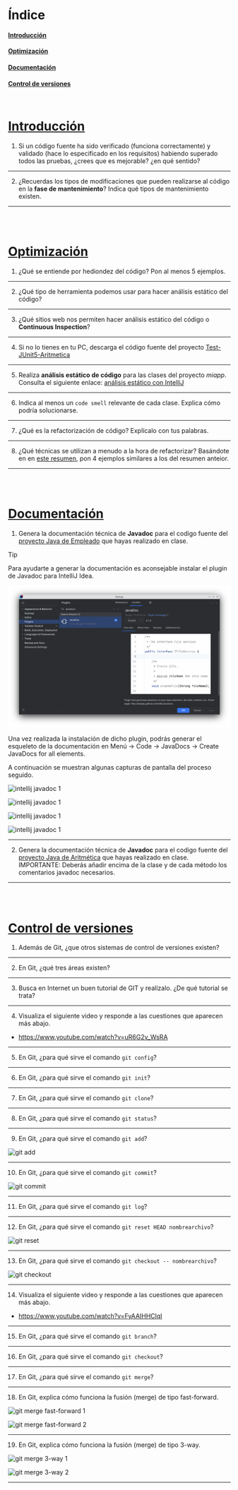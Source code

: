 # Índice

#### [Introducción](#introduccion)
#### [Optimización](#optimizacion)
#### [Documentación](#documentacion)
#### [Control de versiones](#control-versiones)

<pre>
</pre>


<pre>
</pre>

# [Introducción](#indice)

1. Si un código fuente ha sido verificado (funciona correctamente) y validado (hace lo especificado en los requisitos) habiendo superado todos las pruebas, ¿crees que es mejorable? ¿en qué sentido?
<hr>

2. ¿Recuerdas los tipos de modificaciones que pueden realizarse al código en la __fase de mantenimiento__? Indica qué tipos de mantenimiento existen.
<hr>


<pre>


</pre>


# [Optimización](#optimizacion)


1. ¿Qué se entiende por hediondez del código? Pon al menos 5 ejemplos.
<hr>

2. ¿Qué tipo de herramienta podemos usar para hacer análisis estático del código?
<hr>

3. ¿Qué sitios web nos permiten hacer análisis estático del código o __Continuous Inspection__?
<hr>

4.  Si no lo tienes en tu PC, descarga el código fuente del proyecto [Test-JUnit5-Aritmetica](https://github.com/jamj2000/Test-JUnit5-Aritmetica) 
<hr>

5. Realiza **análisis estático de código** para las clases del proyecto *miapp*. Consulta el siguiente enlace: [análisis estático con IntelliJ](https://github.com/jamj2000/Test-JUnit5-Aritmetica/blob/master/README.md#an%C3%A1lisis-est%C3%A1tico-de-c%C3%B3digo-en-intellij-idea)
<hr>

6. Indica al menos un `code smell` relevante de cada clase. Explica cómo podría solucionarse.
<hr>

7. ¿Qué es la refactorización de código? Explícalo con tus palabras.
<hr>

8. ¿Qué técnicas se utilizan a menudo a la hora de refactorizar? Basándote en en [este resumen](https://github.com/jamj2000/refactorizacion), pon 4 ejemplos similares a los del resumen anteior.
<hr>

<pre>


</pre>

# [Documentación](#documentacion)

1. Genera la documentación técnica de **Javadoc** para el codigo fuente del [proyecto Java de Empleado](https://github.com/jamj2000/Test-JUnit5-Empleado) que hayas realizado en clase.
  
  
> [!TIP]
>
> Para ayudarte a generar la documentación es aconsejable instalar el plugin de Javadoc para IntelliJ Idea.
>
> ![Plugin Javadoc](assets/plugin-javadoc.png)
>
> Una vez realizada la instalación de dicho plugin, podrás generar el esqueleto de la documentación en Menú -> Code -> JavaDocs -> Create JavaDocs for all elements.


  
   A continuación se muestran algunas capturas de pantalla del proceso seguido.

![intellij javadoc 1](intellij-javadoc1.jpg)

![intellij javadoc 1](intellij-javadoc2.jpg)

![intellij javadoc 1](intellij-javadoc3.jpg)

![intellij javadoc 1](intellij-javadoc4.jpg)


<hr>

2. Genera la documentación técnica de **Javadoc** para el codigo fuente del [proyecto Java de Aritmética](https://github.com/jamj2000/Test-JUnit5-Aritmetica) que hayas realizado en clase.
 IMPORTANTE: Deberás añadir encima de la clase y de cada método los comentarios javadoc necesarios.
<hr>

<!-- 
3. Markdown es un lenguaje para crear documentación muy usado en Github y muchos otros sitios. Consulta su sintaxis en [este enlace](https://www.markdownguide.org/basic-syntax/) y [este otro](https://docs.github.com/es/get-started/writing-on-github/getting-started-with-writing-and-formatting-on-github/basic-writing-and-formatting-syntax). Haciendo uso de estas guías, crea un repositorio en GitHub y elabora en Markdown unos apuntes personales del contenido del Tema 3. Indica cuál es el enlace del repositorio que has creado.

<hr>
-->

<pre>


</pre>


# [Control de versiones](#control-versiones)

1. Además de Git, ¿que otros sistemas de control de versiones existen?
<hr>

2. En Git, ¿qué tres áreas existen?
<hr>

3. Busca en Internet un buen tutorial de GIT y realízalo. ¿De qué tutorial se trata?
<hr>

4. Visualiza el siguiente video y responde a las cuestiones que aparecen más abajo.

  - https://www.youtube.com/watch?v=uR6G2v_WsRA
<hr>

5. En Git, ¿para qué sirve el comando `git config`? 
<hr>

6. En Git, ¿para qué sirve el comando `git init`? 
<hr>

7. En Git, ¿para qué sirve el comando `git clone`? 
<hr>

8. En Git, ¿para qué sirve el comando `git status`? 
<hr>

9. En Git, ¿para qué sirve el comando `git add`? 

  ![git add](assets/git-add.png)
<hr>

10. En Git, ¿para qué sirve el comando `git commit`? 

  ![git commit](assets/git-commit.png)
<hr>

11. En Git, ¿para qué sirve el comando `git log`? 
<hr>

12. En Git, ¿para qué sirve el comando `git reset HEAD nombrearchivo`? 

  ![git reset](assets/git-reset.png)
<hr>

13. En Git, ¿para qué sirve el comando `git checkout -- nombrearchivo`? 

  ![git checkout](assets/git-checkout.png)
<hr>

14. Visualiza el siguiente video y responde a las cuestiones que aparecen más abajo.

 - https://www.youtube.com/watch?v=FyAAIHHClqI
<hr>

15. En Git, ¿para qué sirve el comando `git branch`? 
<hr>

16. En Git, ¿para qué sirve el comando `git checkout`? 
<hr>

17. En Git, ¿para qué sirve el comando `git merge`? 
<hr>

18. En Git, explica cómo funciona la fusión (merge) de tipo fast-forward.
 
  ![git merge fast-forward 1](assets/git-merge-fastforward1.png)
 
  ![git merge fast-forward 2](assets/git-merge-fastforward2.png)
<hr>

19. En Git, explica cómo funciona la fusión (merge) de tipo 3-way.

  ![git merge 3-way 1](assets/git-merge-3way1.png)
  
  ![git merge 3-way 2](assets/git-merge-3way2.png)
<hr>
<pre>


</pre>
